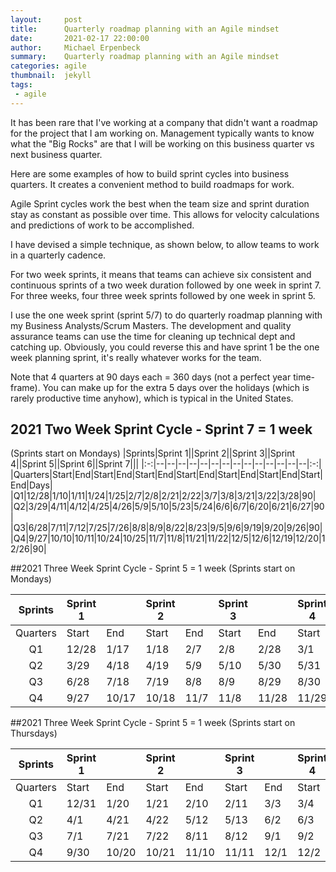 ```yaml
---
layout:     post
title:      Quarterly roadmap planning with an Agile mindset
date:       2021-02-17 22:00:00
author:     Michael Erpenbeck
summary:    Quarterly roadmap planning with an Agile mindset
categories: agile
thumbnail:  jekyll
tags:
 - agile
---
```


It has been rare that I've working at a company that didn't want a roadmap for the project that I am working on.  Management typically wants to know what the "Big Rocks" are that I will be working on this business quarter vs next business quarter.

Here are some examples of how to build sprint cycles into business quarters.  It creates a convenient method to build roadmaps for work.

Agile Sprint cycles work the best when the team size and sprint duration stay as constant as possible over time.  This allows for velocity calculations and predictions of work to be accomplished.

I have devised a simple technique, as shown below, to allow teams to work in a quarterly cadence.

For two week sprints, it means that teams can achieve six consistent and continuous sprints of a two week duration followed by one week in sprint 7.  For three weeks, four three week sprints followed by one week in sprint 5.

I use the one week sprint (sprint 5/7) to do quarterly roadmap planning with my Business Analysts/Scrum Masters.  The development and quality assurance teams can use the time for cleaning up technical dept and catching up.  Obviously, you could reverse this and have sprint 1 be the one week planning sprint, it's really whatever works for the team.

Note that 4 quarters at 90 days each = 360 days (not a perfect year time-frame).  You can make up for the extra 5 days over the holidays (which is rarely productive time anyhow), which is typical in the United States.

## 2021 Two Week Sprint Cycle - Sprint 7 = 1 week
(Sprints start on Mondays)
|Sprints|Sprint 1||Sprint 2||Sprint 3||Sprint 4||Sprint 5||Sprint 6||Sprint 7|||
|:-:|--|--|--|--|--|--|--|--|--|--|--|--|--|--|:-:|
|Quarters|Start|End|Start|End|Start|End|Start|End|Start|End|Start|End|Start|End|Days|
|Q1|12/28|1/10|1/11|1/24|1/25|2/7|2/8|2/21|2/22|3/7|3/8|3/21|3/22|3/28|90|
|Q2|3/29|4/11|4/12|4/25|4/26|5/9|5/10|5/23|5/24|6/6|6/7|6/20|6/21|6/27|90|
|Q3|6/28|7/11|7/12|7/25|7/26|8/8|8/9|8/22|8/23|9/5|9/6|9/19|9/20|9/26|90|
|Q4|9/27|10/10|10/11|10/24|10/25|11/7|11/8|11/21|11/22|12/5|12/6|12/19|12/20|12/26|90|

##2021 Three Week Sprint Cycle - Sprint 5 = 1 week 
(Sprints start on Mondays)

|Sprints|Sprint 1||Sprint 2||Sprint 3||Sprint 4||Sprint 5|||
|:-:|--|--|--|--|--|--|--|--|--|--|:-:|
|Quarters|Start|End|Start|End|Start|End|Start|End|Start|End|Days|
|Q1|12/28|1/17|1/18|2/7|2/8|2/28|3/1|3/21|3/22|3/28|90|
|Q2|3/29|4/18|4/19|5/9|5/10|5/30|5/31|6/20|6/21|6/27|90|
|Q3|6/28|7/18|7/19|8/8|8/9|8/29|8/30|9/19|9/20|9/26|90|
|Q4|9/27|10/17|10/18|11/7|11/8|11/28|11/29|12/19|12/20|12/26|90|

##2021 Three Week Sprint Cycle - Sprint 5 = 1 week 
(Sprints start on Thursdays)

|Sprints|Sprint 1||Sprint 2||Sprint 3||Sprint 4||Sprint 5|||
|:-:|--|--|--|--|--|--|--|--|--|--|:-:|
|Quarters|Start|End|Start|End|Start|End|Start|End|Start|End|Days|
|Q1|12/31|1/20|1/21|2/10|2/11|3/3|3/4|3/24|3/25|3/31|90|
|Q2|4/1|4/21|4/22|5/12|5/13|6/2|6/3|6/23|6/24|6/30|90|
|Q3|7/1|7/21|7/22|8/11|8/12|9/1|9/2|9/22|9/23|9/29|90|
|Q4|9/30|10/20|10/21|11/10|11/11|12/1|12/2|12/22|12/23|12/29|90|
